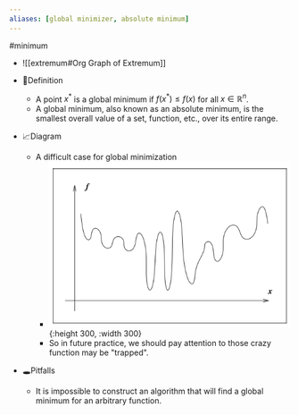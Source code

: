 ```yaml
---
aliases: [global minimizer, absolute minimum]
---
```


#minimum

- ![[extremum#Org Graph of Extremum]]

- 📝Definition
    - A point $x^*$ is a global minimum if $f(x^*)\leq f(x)$ for all $x\in\mathbb{R}^n$​.
    - A global minimum, also known as an absolute minimum, is the smallest overall value of a set, function, etc., over its entire range.
    
- 📈Diagram
    - A difficult case for global minimization
        - ![name](../assets/global_minimization_bump.png){:height 300, :width 300}
        - So in future practice, we should pay attention to those crazy function may be "trapped".
        
- 🕳Pitfalls
    - It is impossible to construct an algorithm that will find a global minimum for an arbitrary function.
    